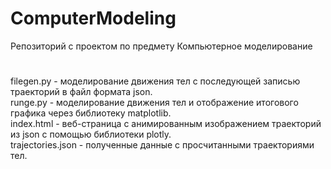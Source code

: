 # ComputerModeling
Репозиторий с проектом по предмету Компьютерное моделирование
#
filegen.py - моделирование движения тел с последующей записью траекторий в файл формата json.  <br>
runge.py - моделирование движения тел и отображение итогового графика через библиотеку matplotlib.  <br>
index.html - веб-страница с анимированным изображением траекторий из json с помощью библиотеки plotly.  <br>
trajectories.json - полученные данные с просчитанными траекториями тел.
